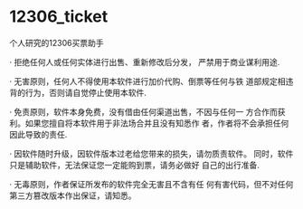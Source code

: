 ﻿12306_ticket
============

个人研究的12306买票助手

· 拒绝任何人或任何实体进行出售、重新修改后分发，
   严禁用于商业谋利用途.

· 无害原则，任何人不得使用本软件进行加价代购、倒票等任何与铁
道部规定相违背的行为，否则请自觉停止使用本软件.

· 免责原则，软件本身免费，没有借由任何渠道出售，不因与任何一
方合作而获利。如果您擅自将本软件用于非法场合并且没有知悉作
者，作者将不会承担任何因此导致的责任.

· 因软件随时升级，因软件版本过老给您带来的损失，请勿质责软件。
同时，软件只是辅助软件，无法保证您一定能购到票，请务必做好
自己的出行准备.

· 无毒原则，作者保证所发布的软件完全无害且不含有任
何有害代码，但不对任何第三方篡改版本作出保证，请知悉。
